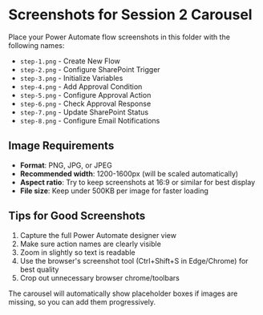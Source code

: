 # Screenshots for Session 2 Carousel

Place your Power Automate flow screenshots in this folder with the following names:

- `step-1.png` - Create New Flow
- `step-2.png` - Configure SharePoint Trigger
- `step-3.png` - Initialize Variables
- `step-4.png` - Add Approval Condition
- `step-5.png` - Configure Approval Action
- `step-6.png` - Check Approval Response
- `step-7.png` - Update SharePoint Status
- `step-8.png` - Configure Email Notifications

## Image Requirements

- **Format**: PNG, JPG, or JPEG
- **Recommended width**: 1200-1600px (will be scaled automatically)
- **Aspect ratio**: Try to keep screenshots at 16:9 or similar for best display
- **File size**: Keep under 500KB per image for faster loading

## Tips for Good Screenshots

1. Capture the full Power Automate designer view
2. Make sure action names are clearly visible
3. Zoom in slightly so text is readable
4. Use the browser's screenshot tool (Ctrl+Shift+S in Edge/Chrome) for best quality
5. Crop out unnecessary browser chrome/toolbars

The carousel will automatically show placeholder boxes if images are missing, so you can add them progressively.
